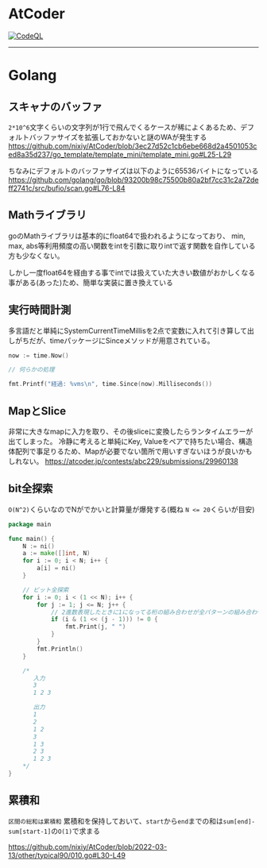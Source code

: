 # AtCoder

[![CodeQL](https://github.com/nixiy/AtCoder/actions/workflows/codeql-analysis.yml/badge.svg)](https://github.com/nixiy/AtCoder/actions/workflows/codeql-analysis.yml)

---

# Golang

## スキャナのバッファ

`2*10^6`文字くらいの文字列が1行で飛んでくるケースが稀によくあるため、デフォルトバッファサイズを拡張しておかないと謎のWAが発生する
https://github.com/nixiy/AtCoder/blob/3ec27d52c1cb6ebe668d2a4501053ced8a35d237/go_template/template_mini/template_mini.go#L25-L29

ちなみにデフォルトのバッファサイズは以下のように65536バイトになっている
https://github.com/golang/go/blob/93200b98c75500b80a2bf7cc31c2a72deff2741c/src/bufio/scan.go#L76-L84

## Mathライブラリ

goのMathライブラリは基本的にfloat64で扱われるようになっており、 min, max, abs等利用頻度の高い関数をintを引数に取りintで返す関数を自作している方も少なくない。

しかし一度float64を経由する事でintでは扱えていた大きい数値がおかしくなる事がある(あった)ため、簡単な実装に置き換えている

## 実行時間計測

多言語だと単純にSystemCurrentTimeMillisを2点で変数に入れて引き算して出しがちだが、timeパッケージにSinceメソッドが用意されている。

```go
now := time.Now()

// 何らかの処理

fmt.Printf("経過: %vms\n", time.Since(now).Milliseconds())
```

## MapとSlice

非常に大きなmapに入力を取り、その後sliceに変換したらランタイムエラーが出てしまった。 冷静に考えると単純にKey,
Valueをペアで持ちたい場合、構造体配列で事足りるため、Mapが必要でない箇所で用いすぎないほうが良いかもしれない。
https://atcoder.jp/contests/abc229/submissions/29960138

## bit全探索

`O(N^2)`くらいなのでNがでかいと計算量が爆発する(概ね `N <= 20`くらいが目安)

```go
package main

func main() {
	N := ni()
	a := make([]int, N)
	for i := 0; i < N; i++ {
		a[i] = ni()
	}

	// ビット全探索
	for i := 0; i < (1 << N); i++ {
		for j := 1; j <= N; j++ {
			// 2進数表現したときに1になってる桁の組み合わせが全パターンの組み合わせ
			if (i & (1 << (j - 1))) != 0 {
				fmt.Print(j, " ")
			}
		}
		fmt.Println()
	}

	/*
	   入力
	   3
	   1 2 3

	   出力
	   1
	   2
	   1 2
	   3
	   1 3
	   2 3
	   1 2 3
	*/
}
```

## 累積和

`区間の総和は累積和` 累積和を保持しておいて、`start`から`end`までの和は`sum[end]-sum[start-1]`の`O(1)`で求まる

https://github.com/nixiy/AtCoder/blob/2022-03-13/other/typical90/010.go#L30-L49